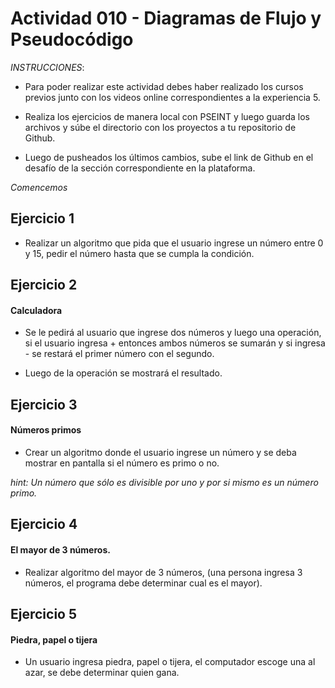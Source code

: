 # Actividad 010 - Diagramas de Flujo y Pseudocódigo

*INSTRUCCIONES*:

- Para poder realizar este actividad debes haber realizado los cursos previos junto con los videos online correspondientes a la experiencia 5.

- Realiza los ejercicios de manera local con PSEINT y luego guarda los archivos y súbe el directorio con los proyectos a tu repositorio de Github.

- Luego de pusheados los últimos cambios, sube el link de Github en el desafío de la sección correspondiente en la plataforma.

*Comencemos*

## Ejercicio 1

- Realizar un algoritmo que pida que el usuario ingrese un número entre 0 y 15, pedir el número hasta que se cumpla la condición.

## Ejercicio 2

#### Calculadora

- Se le pedirá al usuario que ingrese dos números y luego una operación, si el usuario ingresa + entonces ambos números se sumarán y si ingresa - se restará el primer número con el segundo.

- Luego de la operación se mostrará el resultado.


## Ejercicio 3

#### Números primos

- Crear un algoritmo donde el usuario ingrese un número y se deba mostrar en pantalla si el número es primo o no.

*hint: Un número que sólo es divisible por uno y por si mismo es un número primo.*


## Ejercicio 4

#### El mayor de 3 números.

- Realizar algoritmo del mayor de 3 números, (una persona ingresa 3 números, el programa debe determinar cual es el mayor).

## Ejercicio 5

#### Piedra, papel o tijera

- Un usuario ingresa piedra, papel o tijera, el computador escoge una al azar, se debe determinar quien gana.